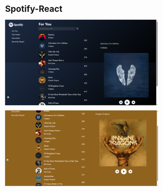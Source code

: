 # Spotify-React

![Alt Text](https://github.com/Shefalidesai/Spotify-React/blob/main/Screenshot%20(14).png)

![Alt Text](https://github.com/Shefalidesai/Spotify-React/blob/main/Screenshot%20(18).png)

